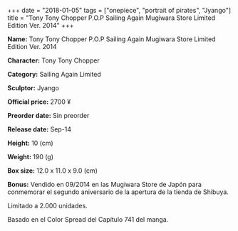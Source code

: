 +++
date = "2018-01-05"
tags = ["onepiece", "portrait of pirates", "Jyango"]
title = "Tony Tony Chopper P.O.P Sailing Again Mugiwara Store Limited Edition Ver. 2014"
+++

**Name:** Tony Tony Chopper P.O.P Sailing Again Mugiwara Store Limited Edition Ver. 2014

**Character:** Tony Tony Chopper

**Category:** Sailing Again  Limited 

**Sculptor:** Jyango

**Official price:** 2700 ¥

**Preorder date:** Sin preorder

**Release date:** Sep-14

**Height:** 10 (cm)

**Weight:** 190 (g)

**Box size:** 12.0 x 11.0 x 9.0 (cm)

**Bonus:** Vendido en 09/2014 en las Mugiwara Store de Japón para conmemorar el segundo aniversario de la apertura de la tienda de Shibuya.

Limitado a 2.000 unidades.

Basado en el Color Spread del Capítulo 741 del manga.
